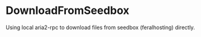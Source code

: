# DownloadFromSeedbox
Using local aria2-rpc to download files from seedbox (feralhosting) directly.
